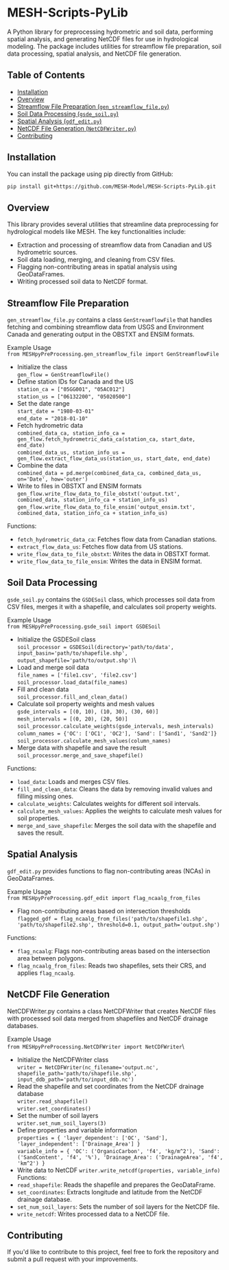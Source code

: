 # MESH-Scripts-PyLib

A Python library for preprocessing hydrometric and soil data, performing spatial analysis, and generating NetCDF files for use in hydrological modeling. The package includes utilities for streamflow file preparation, soil data processing, spatial analysis, and NetCDF file generation.

## Table of Contents

- [Installation](#installation)
- [Overview](#overview)
- [Streamflow File Preparation (`gen_streamflow_file.py`)](#streamflow-file-preparation)
- [Soil Data Processing (`gsde_soil.py`)](#soil-data-processing)
- [Spatial Analysis (`gdf_edit.py`)](#spatial-analysis)
- [NetCDF File Generation (`NetCDFWriter.py`)](#netcdf-file-generation)
- [Contributing](#contributing)

## Installation

You can install the package using pip directly from GitHub:

```bash
pip install git+https://github.com/MESH-Model/MESH-Scripts-PyLib.git
```

## Overview

This library provides several utilities that streamline data preprocessing for hydrological models like MESH. The key functionalities include:

- Extraction and processing of streamflow data from Canadian and US hydrometric sources.
- Soil data loading, merging, and cleaning from CSV files.
- Flagging non-contributing areas in spatial analysis using GeoDataFrames.
- Writing processed soil data to NetCDF format.

## Streamflow File Preparation

`gen_streamflow_file.py` contains a class `GenStreamflowFile` that handles fetching and combining streamflow data from USGS and Environment Canada and generating output in the OBSTXT and ENSIM formats.

Example Usage\
`from MESHpyPreProcessing.gen_streamflow_file import GenStreamflowFile`
- Initialize the class\
`gen_flow = GenStreamflowFile()`
- Define station IDs for Canada and the US\
`station_ca = ["05GG001", "05AC012"]`\
`station_us = ["06132200", "05020500"]`
- Set the date range\
`start_date = "1980-03-01"`\
`end_date = "2018-01-10"`
- Fetch hydrometric data\
`combined_data_ca, station_info_ca = gen_flow.fetch_hydrometric_data_ca(station_ca, start_date, end_date)`\
`combined_data_us, station_info_us = gen_flow.extract_flow_data_us(station_us, start_date, end_date)`
- Combine the data\
`combined_data = pd.merge(combined_data_ca, combined_data_us, on='Date', how='outer')`
- Write to files in OBSTXT and ENSIM formats\
`gen_flow.write_flow_data_to_file_obstxt('output.txt', combined_data, station_info_ca + station_info_us)`\
`gen_flow.write_flow_data_to_file_ensim('output_ensim.txt', combined_data, station_info_ca + station_info_us)`

Functions:
- `fetch_hydrometric_data_ca`: Fetches flow data from Canadian stations.
- `extract_flow_data_us`: Fetches flow data from US stations.
- `write_flow_data_to_file_obstxt`: Writes the data in OBSTXT format.
- `write_flow_data_to_file_ensim`: Writes the data in ENSIM format.

## Soil Data Processing

`gsde_soil.py` contains the `GSDESoil` class, which processes soil data from CSV files, merges it with a shapefile, and calculates soil property weights.

Example Usage\
`from MESHpyPreProcessing.gsde_soil import GSDESoil`
- Initialize the GSDESoil class\
`soil_processor = GSDESoil(directory='path/to/data', input_basin='path/to/shapefile.shp', output_shapefile='path/to/output.shp')`\
- Load and merge soil data\
`file_names = ['file1.csv', 'file2.csv']`\
`soil_processor.load_data(file_names)`
- Fill and clean data\
`soil_processor.fill_and_clean_data()`
- Calculate soil property weights and mesh values\
`gsde_intervals = [(0, 10), (10, 30), (30, 60)]`\
`mesh_intervals = [(0, 20), (20, 50)]`\
`soil_processor.calculate_weights(gsde_intervals, mesh_intervals)`\
`column_names = {'OC': ['OC1', 'OC2'], 'Sand': ['Sand1', 'Sand2']}`\
`soil_processor.calculate_mesh_values(column_names)`
- Merge data with shapefile and save the result\
`soil_processor.merge_and_save_shapefile()`

Functions:
- `load_data`: Loads and merges CSV files.
- `fill_and_clean_data`: Cleans the data by removing invalid values and filling missing ones.
- `calculate_weights`: Calculates weights for different soil intervals.
- `calculate_mesh_values`: Applies the weights to calculate mesh values for soil properties.
- `merge_and_save_shapefile`: Merges the soil data with the shapefile and saves the result.

## Spatial Analysis

`gdf_edit.py` provides functions to flag non-contributing areas (NCAs) in GeoDataFrames.

Example Usage\
`from MESHpyPreProcessing.gdf_edit import flag_ncaalg_from_files`

- Flag non-contributing areas based on intersection thresholds\
`flagged_gdf = flag_ncaalg_from_files('path/to/shapefile1.shp', 'path/to/shapefile2.shp', threshold=0.1, output_path='output.shp')`

Functions:
- `flag_ncaalg`: Flags non-contributing areas based on the intersection area between polygons.
- `flag_ncaalg_from_files`: Reads two shapefiles, sets their CRS, and applies `flag_ncaalg`.

## NetCDF File Generation

NetCDFWriter.py contains a class NetCDFWriter that creates NetCDF files with processed soil data merged from shapefiles and NetCDF drainage databases.

Example Usage\
`from MESHpyPreProcessing.NetCDFWriter import NetCDFWriter`\
- Initialize the NetCDFWriter class\
`writer = NetCDFWriter(nc_filename='output.nc', shapefile_path='path/to/shapefile.shp', input_ddb_path='path/to/input_ddb.nc')`
- Read the shapefile and set coordinates from the NetCDF drainage database\
`writer.read_shapefile()`\
`writer.set_coordinates()`
- Set the number of soil layers\
`writer.set_num_soil_layers(3)`
- Define properties and variable information\
`properties = {
    'layer_dependent': ['OC', 'Sand'],
    'layer_independent': ['Drainage_Area']
}`\
`variable_info = {
    'OC': ('OrganicCarbon', 'f4', 'kg/m^2'),
    'Sand': ('SandContent', 'f4', '%'),
    'Drainage_Area': ('DrainageArea', 'f4', 'km^2')
}`
- Write data to NetCDF
`writer.write_netcdf(properties, variable_info)`\
Functions:
- `read_shapefile`: Reads the shapefile and prepares the GeoDataFrame.
- `set_coordinates`: Extracts longitude and latitude from the NetCDF drainage database.
- `set_num_soil_layers`: Sets the number of soil layers for the NetCDF file.
- `write_netcdf`: Writes processed data to a NetCDF file.

## Contributing
If you'd like to contribute to this project, feel free to fork the repository and submit a pull request with your improvements.
